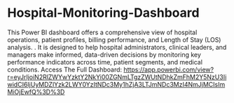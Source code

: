 # Hospital-Monitoring-Dashboard
This Power BI dashboard offers a comprehensive view of hospital operations, patient profiles, billing performance, and Length of Stay (LOS) analysis. . It is designed to help hospital administrators, clinical leaders, and managers make informed, data-driven decisions by monitoring key performance indicators across time, patient segments, and medical conditions.
Access The Full Dashboard: https://app.powerbi.com/view?r=eyJrIjoiN2RlZWYwYzktY2NkYi00ZGNmLTgzZWUtNDhkZmFhM2Y5NzU3IiwidCI6IjUyMDZlYzk2LWY0YzItNDc3My1hZjA3LTJmNDc3MzI4NmJjMCIsImMiOjEwfQ%3D%3D

